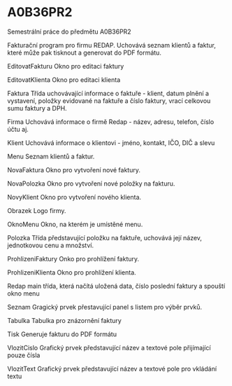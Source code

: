 A0B36PR2
========

Semestrální práce do předmětu A0B36PR2

Fakturační program pro firmu REDAP. Uchovává seznam klientů a faktur, které může pak tisknout a generovat do PDF formátu.


EditovatFakturu
Okno pro editaci faktury

EditovatKlienta
Okno pro editaci klienta

Faktura
Třída uchovávající informace o faktuře - klient, datum plnění a vystavení, položky evidované na faktuře a číslo faktury, vrací celkovou sumu faktury a DPH.

Firma
Uchovává informace o firmě Redap - název, adresu, telefon, číslo účtu aj.

Klient
Uchovává informace o klientovi - jméno, kontakt, IČO, DIČ a slevu

Menu
Seznam klientů a faktur.

NovaFaktura
Okno pro vytvoření nové faktury.

NovaPolozka
Okno pro vytvoření nové položky na fakturu.

NovyKlient
Okno pro vytvoření nového klienta.

Obrazek
Logo firmy.

OknoMenu
Okno, na kterém je umístěné menu.

Polozka
Třída představující položku na faktuře, uchovává její název, jednotkovou cenu a množství.

ProhlizeniFaktury
Onko pro prohlížení faktury.

ProhlizeniKlienta
Okno pro prohlížení klienta.

Redap
main třída, která načítá uložená data, číslo poslední faktury a spouští okno menu

Seznam
Gragický prvek přestavující panel s listem pro výběr prvků.

Tabulka
Tabulka pro znázornění faktury

Tisk
Generuje fakturu do PDF formátu

VlozitCislo
Grafický prvek představující název a textové pole přijímající pouze čísla

VlozitText
Grafický prvek představující název a textové pole pro vkládání textu
